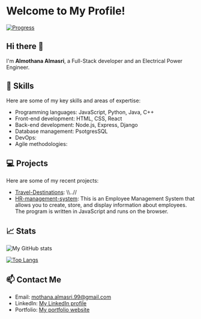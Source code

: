 # Welcome to My Profile!

[![Progress](https://progress-bar.dev/100/)](https://github.com/almothana-almasri)

## Hi there 👋

I'm **Almothana Almasri**, a Full-Stack developer and an Electrical Power Engineer.

## 🚀 Skills

Here are some of my key skills and areas of expertise:

- Programming languages: JavaScript, Python, Java, C++
- Front-end development: HTML, CSS, React
- Back-end development: Node.js, Express, Django
- Database management: PsotgresSQL
- DevOps:
- Agile methodologies:

## 💻 Projects

Here are some of my recent projects:

- [Travel-Destinations](https://github.com/almothana-almasri/travel-destination): \\\\..//
- [HR-management-system](https://almothana-almasri.github.io/HR-management-system/): This is an Employee Management System that allows you to create, store, and display information about employees. The program is written in JavaScript and runs on the browser.

## 📈 Stats

![My GitHub stats](https://github-readme-stats.vercel.app/api?username=almothana-almasri&show_icons=true&theme=radical)

[![Top Langs](https://github-readme-stats.vercel.app/api/top-langs/?username=almothana-almasri&layout=compact&theme=radical)](https://github.com/almothana-almasri)

## 📫 Contact Me

- Email: mothana.almasri.99@gmail.com
- LinkedIn: [My LinkedIn profile](https://www.linkedin.com/in/myusername/)
- Portfolio: [My portfolio website](https://www.myportfolio.com/)
